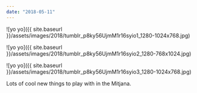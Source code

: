 ```yaml
---
date: "2018-05-11"
---
```


![yo yo]({{ site.baseurl }}/assets/images/2018/tumblr_p8ky56UjmM1r16syio1_1280-1024x768.jpg)

![yo yo]({{ site.baseurl }}/assets/images/2018/tumblr_p8ky56UjmM1r16syio2_1280-768x1024.jpg)

![yo yo]({{ site.baseurl }}/assets/images/2018/tumblr_p8ky56UjmM1r16syio3_1280-1024x768.jpg)

Lots of cool new things to play with in the Mitjana.
